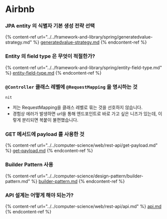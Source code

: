 # Airbnb

### JPA entity 의 식별자 기본 생성 전략 선택

{% content-ref url="../../framework-and-library/spring/generatedvalue-strategy.md" %}
[generatedvalue-strategy.md](../../framework-and-library/spring/generatedvalue-strategy.md)
{% endcontent-ref %}

### Entity 의 field type 은 무엇이 적절한가?

{% content-ref url="../../framework-and-library/spring/entity-field-type.md" %}
[entity-field-type.md](../../framework-and-library/spring/entity-field-type.md)
{% endcontent-ref %}

### `@Controller` 클래스 레벨에 `@RequestMapping` 을 명시하는 것

`nit`

* 저는 RequestMapping을 클래스 레벨로 묶는 것을 선호하지 않습니다.
* 경험상 에러가 발생하면 url을 통해 엔드포인트로 바로 가고 싶은 니즈가 있는데, 이렇게 분리되면 복붙이 불편했습니다.

### GET 메서드에 payload 를 사용한 것

{% content-ref url="../../computer-science/web/rest-api/get-payload.md" %}
[get-payload.md](../../computer-science/web/rest-api/get-payload.md)
{% endcontent-ref %}

### Builder Pattern 사용

{% content-ref url="../../computer-science/design-pattern/builder-pattern.md" %}
[builder-pattern.md](../../computer-science/design-pattern/builder-pattern.md)
{% endcontent-ref %}

### API 설계는 어떻게 해야 되는가?

{% content-ref url="../../computer-science/web/rest-api/api.md" %}
[api.md](../../computer-science/web/rest-api/api.md)
{% endcontent-ref %}
